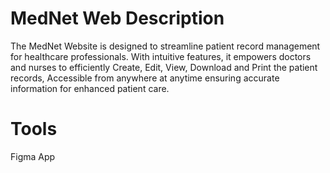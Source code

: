 # MedNet Web Description
The MedNet Website is designed to streamline patient record management for healthcare professionals. With intuitive features, it empowers doctors and nurses to efficiently Create, Edit, View, Download and Print the patient records, Accessible from anywhere at anytime ensuring accurate information for enhanced patient care.

# Tools
Figma App
